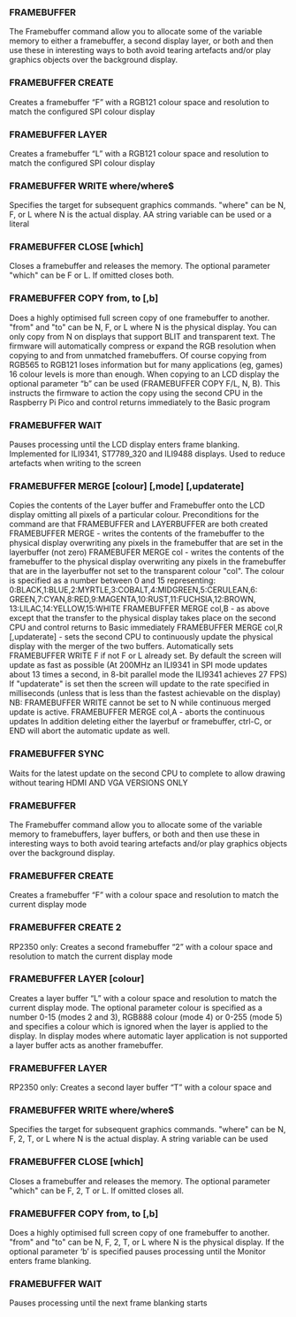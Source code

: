 

### FRAMEBUFFER

 The Framebuffer command allow you to allocate some of the variable memory to either a framebuffer, a second display layer, or both and then use these in interesting ways to both avoid tearing artefacts and/or play graphics objects over the background display.

### FRAMEBUFFER CREATE

 Creates a framebuffer “F” with a RGB121 colour space and resolution to match the configured SPI colour display

### FRAMEBUFFER LAYER

 Creates a framebuffer “L” with a RGB121 colour space and resolution to match the configured SPI colour display

### FRAMEBUFFER WRITE where/where$

 Specifies the target for subsequent graphics commands. "where" can be N, F, or L where N is the actual display. AA string variable can be used or a literal

### FRAMEBUFFER CLOSE [which]

 Closes a framebuffer and releases the memory. The optional parameter "which" can be F or L. If omitted closes both.

### FRAMEBUFFER COPY from, to [,b]

 Does a highly optimised full screen copy of one framebuffer to another. "from" and "to" can be N, F, or L where N is the physical display. You can only copy from N on displays that support BLIT and transparent text. The firmware will automatically compress or expand the RGB resolution when copying to and from unmatched framebuffers. Of course copying from RGB565 to RGB121 loses information but for many applications (eg, games) 16 colour levels is more than enough. When copying to an LCD display the optional parameter “b” can be used (FRAMEBUFFER COPY F/L, N, B). This instructs the firmware to action the copy using the second CPU in the Raspberry Pi Pico and control returns immediately to the Basic program

### FRAMEBUFFER WAIT

 Pauses processing until the LCD display enters frame blanking. Implemented for ILI9341, ST7789_320 and ILI9488 displays. Used to reduce artefacts when writing to the screen

### FRAMEBUFFER MERGE [colour] [,mode] [,updaterate]

 Copies the contents of the Layer buffer and Framebuffer onto the LCD display omitting all pixels of a particular colour. Preconditions for the command are that FRAMEBUFFER and LAYERBUFFER are both created FRAMEBUFFER MERGE - writes the contents of the framebuffer to the physical display overwriting any pixels in the framebuffer that are set in the layerbuffer (not zero) FRAMEBUFER MERGE col - writes the contents of the framebuffer to the physical display overwriting any pixels in the framebuffer that are in the layerbuffer not set to the transparent colour "col". The colour is specified as a number between 0 and 15 representing: 0:BLACK,1:BLUE,2:MYRTLE,3:COBALT,4:MIDGREEN,5:CERULEAN,6: GREEN,7:CYAN,8:RED,9:MAGENTA,10:RUST,11:FUCHSIA,12:BROWN, 13:LILAC,14:YELLOW,15:WHITE FRAMEBUFFER MERGE col,B - as above except that the transfer to the physical display takes place on the second CPU and control returns to Basic immediately FRAMEBUFFER MERGE col,R [,updaterate] - sets the second CPU to continuously update the physical display with the merger of the two buffers. Automatically sets FRAMEBUFFER WRITE F if not F or L already set. By default the screen will update as fast as possible (At 200MHz an ILI9341 in SPI mode updates about 13 times a second, in 8-bit parallel mode the ILI9341 achieves 27 FPS) If "updaterate" is set then the screen will update to the rate specified in milliseconds (unless that is less than the fastest achievable on the display) NB: FRAMEBUFFER WRITE cannot be set to N while continuous merged update is active. FRAMEBUFFER MERGE col,A - aborts the continuous updates In addition deleting either the layerbuf or framebuffer, ctrl-C, or END will abort the automatic update as well.

### FRAMEBUFFER SYNC

 Waits for the latest update on the second CPU to complete to allow drawing without tearing HDMI AND VGA VERSIONS ONLY

### FRAMEBUFFER

 The Framebuffer command allow you to allocate some of the variable memory to framebuffers, layer buffers, or both and then use these in interesting ways to both avoid tearing artefacts and/or play graphics objects over the background display.

### FRAMEBUFFER CREATE

 Creates a framebuffer “F” with a colour space and resolution to match the current display mode

### FRAMEBUFFER CREATE 2

 RP2350 only: Creates a second framebuffer “2” with a colour space and resolution to match the current display mode

### FRAMEBUFFER LAYER [colour]

 Creates a layer buffer “L” with a colour space and resolution to match the current display mode. The optional parameter colour is specified as a number 0-15 (modes 2 and 3), RGB888 colour (mode 4) or 0-255 (mode 5) and specifies a colour which is ignored when the layer is applied to the display. In display modes where automatic layer application is not supported a layer buffer acts as another framebuffer.

### FRAMEBUFFER LAYER

 RP2350 only: Creates a second layer buffer “T” with a colour space and

### FRAMEBUFFER WRITE where/where$

 Specifies the target for subsequent graphics commands. "where" can be N, F, 2, T, or L where N is the actual display. A string variable can be used

### FRAMEBUFFER CLOSE [which]

 Closes a framebuffer and releases the memory. The optional parameter "which" can be F, 2, T or L. If omitted closes all.

### FRAMEBUFFER COPY from, to [,b]

 Does a highly optimised full screen copy of one framebuffer to another. "from" and "to" can be N, F, 2, T, or L where N is the physical display. If the optional parameter ‘b’ is specified pauses processing until the Monitor enters frame blanking.

### FRAMEBUFFER WAIT

 Pauses processing until the next frame blanking starts